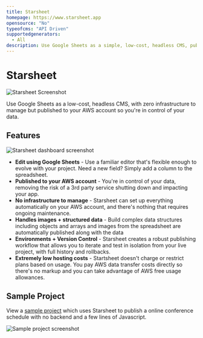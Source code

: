 ```yaml
---
title: Starsheet
homepage: https://www.starsheet.app
opensource: "No"
typeofcms: "API Driven"
supportedgenerators:
  - All
description: Use Google Sheets as a simple, low-cost, headless CMS, published to your AWS account and with no rate limits.
---
```

# Starsheet

<img src="/img/cms/starsheet-hero.png" alt="Starsheet Screenshot" />

Use Google Sheets as a low-cost, headless CMS, with zero infrastructure to manage but published to your AWS account so you're in control of your data.

## Features

<img src="/img/cms/starsheet-screenshot.png" alt="Starsheet dashboard screenshot" />

- **Edit using Google Sheets** - Use a familiar editor that's flexible enough to evolve with your project. Need a new field? Simply add a column to the spreadsheet.
- **Published to your AWS account** - You're in control of your data, removing the risk of a 3rd party service shutting down and impacting your app.  
- **No infrastructure to manage** - Starsheet can set up everything automatically on your AWS account, and there's nothing that requires ongoing maintenance.
- **Handles images + structured data** - Build complex data structures including objects and arrays and images from the spreadsheet are automatically published along with the data
- **Environments + Version Control** - Starsheet creates a robust publishing workflow that allows you to iterate and test in isolation from your live project, with full history and rollbacks.
- **Extremely low hosting costs** - Startsheet doesn't charge or restrict plans based on usage. You pay AWS data transfer costs directly so there's no markup and you can take advantage of AWS free usage allowances.

## Sample Project

View a [sample project](https://web.samples.starsheet.app/grid) which uses Starsheet to publish a online conference schedule with no backend and a few lines of Javascript.

<img src="/img/cms/starsheet-sample-project.png" alt="Sample project screenshot" />